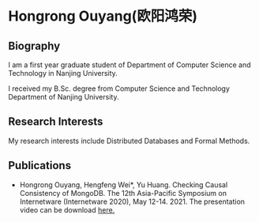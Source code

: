 # Hongrong Ouyang(欧阳鸿荣)

## Biography
I am a first year graduate student of Department of Computer Science and Technology in Nanjing University.

I received my B.Sc. degree from Computer Science and Technology Department of Nanjing University. 


## Research Interests
My research interests include Distributed Databases and Formal Methods.

## Publications
- Hongrong Ouyang, Hengfeng Wei*, Yu Huang.
Checking Causal Consistency of MongoDB.
  The 12th Asia-Pacific Symposium on Internetware (Internetware 2020), May 12-14. 2021.
  The presentation video can be download [here.](videos\Internetware2020-15-Checking-Causal-Consistency-of-MongoDB.mp4)



